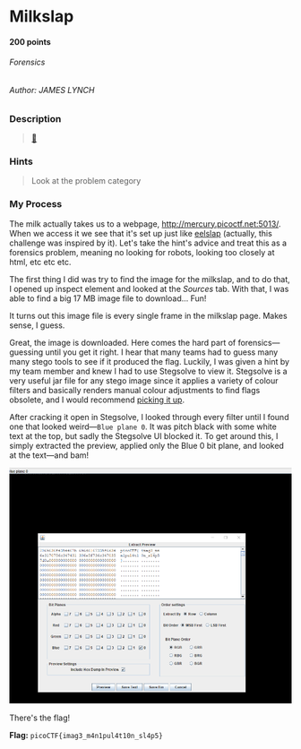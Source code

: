 # Milkslap
#### 200 points
###### Forensics
###### Author: JAMES LYNCH

### Description
> [🥛](http://mercury.picoctf.net:5013/)

### Hints
> Look at the problem category

### My Process
The milk actually takes us to a webpage, http://mercury.picoctf.net:5013/. When we access it we see that it's set up just like [eelslap](http://eelslap.com/) (actually, this challenge was inspired by it). Let's take the hint's advice and treat this as a forensics problem, meaning no looking for robots, looking too closely at html, etc etc etc. 

The first thing I did was try to find the image for the milkslap, and to do that, I opened up inspect element and looked at the *Sources* tab. With that, I was able to find a big 17 MB image file to download... Fun!

It turns out this image file is every single frame in the milkslap page. Makes sense, I guess.

Great, the image is downloaded. Here comes the hard part of forensics—guessing until you get it right. I hear that many teams had to guess many many stego tools to see if it produced the flag. Luckily, I was given a hint by my team member and knew I had to use Stegsolve to view it. Stegsolve is a very useful jar file for any stego image since it applies a variety of colour filters and basically renders manual colour adjustments to find flags obsolete, and I would recommend [picking it up](https://github.com/zardus/ctf-tools/blob/master/stegsolve/install).

After cracking it open in Stegsolve, I looked through every filter until I found one that looked weird—`Blue plane 0`. It was pitch black with some white text at the top, but sadly the Stegsolve UI blocked it. To get around this, I simply extracted the preview, applied only the Blue 0 bit plane, and looked at the text—and bam!

![milk slapping gives flags!](https://github.com/EmeraldEntities/ctf-writeups/blob/main/picoctf%202021/milkslap/writeup-files/slappedmilk.PNG?raw=true)

There's the flag!

**Flag:** `picoCTF{imag3_m4n1pul4t10n_sl4p5}`
